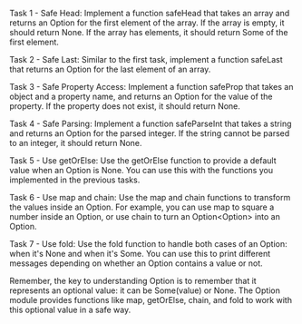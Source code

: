 Task 1 - Safe Head: Implement a function safeHead that takes an array and returns an Option for the first element of the array. If the array is empty, it should return None. If the array has elements, it should return Some of the first element.

Task 2 - Safe Last: Similar to the first task, implement a function safeLast that returns an Option for the last element of an array.

Task 3 - Safe Property Access: Implement a function safeProp that takes an object and a property name, and returns an Option for the value of the property. If the property does not exist, it should return None.

Task 4 - Safe Parsing: Implement a function safeParseInt that takes a string and returns an Option for the parsed integer. If the string cannot be parsed to an integer, it should return None.

Task 5 - Use getOrElse: Use the getOrElse function to provide a default value when an Option is None. You can use this with the functions you implemented in the previous tasks.

Task 6 - Use map and chain: Use the map and chain functions to transform the values inside an Option. For example, you can use map to square a number inside an Option, or use chain to turn an Option<Option<number>> into an Option<number>.

Task 7 - Use fold: Use the fold function to handle both cases of an Option: when it's None and when it's Some. You can use this to print different messages depending on whether an Option contains a value or not.

Remember, the key to understanding Option is to remember that it represents an optional value: it can be Some(value) or None. The Option module provides functions like map, getOrElse, chain, and fold to work with this optional value in a safe way.